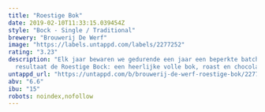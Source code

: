 ```yaml
---
title: "Roestige Bok"
date: 2019-02-10T11:33:15.039454Z
style: "Bock - Single / Traditional"
brewery: "Brouwerij De Werf"
image: "https://labels.untappd.com/labels/2277252"
rating: "3.23"
description: "Elk jaar bewaren we gedurende een jaar een beperkte batch van onze Bock, we laten em doorroesten met als   resultaat de Roestige Bock: een heerlijke volle bok, roast en chocolade tinten en droge smaak. Proost! Beschikbaar zolang de voorraad strekt."
untappd_url: "https://untappd.com/b/brouwerij-de-werf-roestige-bok/2277252"
abv: "6.6"
ibu: "15"
robots: noindex,nofollow
---
```

